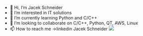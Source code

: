 - 👋 Hi, I’m Jacek Schneider
- 👀 I’m interested in IT solutions
- 🌱 I’m currently learning Python and C/C++
- 💞️ I’m looking to collaborate on C/C++, Python, QT, AWS, Linux
- 📫 How to reach me ->linkedin Jacek Schneider
![](https://www.codewars.com/users/JSchneider/badges/large)
<!---
schneiderautomatyka/schneiderautomatyka is a ✨ special ✨ repository because its `README.md` (this file) appears on your GitHub profile.
You can click the Preview link to take a look at your changes.
--->
